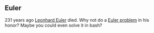 ## Euler
231 years ago [Leonhard Euler](http://de.wikipedia.org/wiki/Leonhard_Euler) died. Why not do a [Euler problem](http://projecteuler.net/problem=231) in his honor? Maybe you could even solve it in bash?
